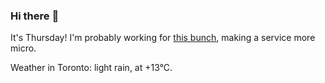 ### Hi there :wave:

It's Thursday! I'm probably working for [this bunch](https://github.com/kohofinancial), making a service more micro.

Weather in Toronto: light rain, at +13°C.
